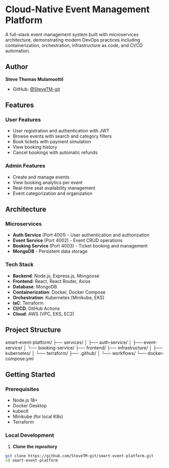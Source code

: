 # Cloud-Native Event Management Platform

A full-stack event management system built with microservices architecture, demonstrating modern DevOps practices including containerization, orchestration, infrastructure as code, and CI/CD automation.

## Author

**Steve Thomas Mulamoottil**
- GitHub: [@SteveTM-git](https://github.com/SteveTM-git)

##  Features

### User Features
- User registration and authentication with JWT
- Browse events with search and category filters
- Book tickets with payment simulation
- View booking history
- Cancel bookings with automatic refunds

### Admin Features
- Create and manage events
- View booking analytics per event
- Real-time seat availability management
- Event categorization and organization

##  Architecture

### Microservices
- **Auth Service** (Port 4001) - User authentication and authorization
- **Event Service** (Port 4002) - Event CRUD operations
- **Booking Service** (Port 4003) - Ticket booking and management
- **MongoDB** - Persistent data storage

### Tech Stack
- **Backend**: Node.js, Express.js, Mongoose
- **Frontend**: React, React Router, Axios
- **Database**: MongoDB
- **Containerization**: Docker, Docker Compose
- **Orchestration**: Kubernetes (Minikube, EKS)
- **IaC**: Terraform
- **CI/CD**: GitHub Actions
- **Cloud**: AWS (VPC, EKS, EC2)

##  Project Structure
smart-event-platform/
├── services/
│   ├── auth-service/
│   ├── event-service/
│   └── booking-service/
├── frontend/
├── infrastructure/
│   ├── kubernetes/
│   └── terraform/
├── .github/
│   └── workflows/
└── docker-compose.yml
##  Getting Started

### Prerequisites
- Node.js 18+
- Docker Desktop
- kubectl
- Minikube (for local K8s)
- Terraform

### Local Development

1. **Clone the repository**
```bash
git clone https://github.com/SteveTM-git/smart-event-platform.git
cd smart-event-platform